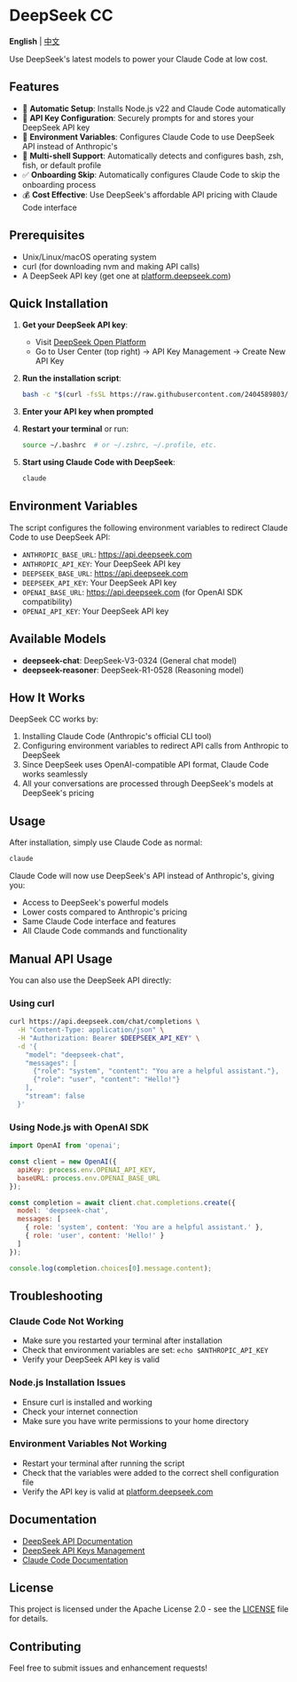 # DeepSeek CC

**English** | [中文](README-zh.md)

Use DeepSeek's latest models to power your Claude Code at low cost.

## Features

- 🚀 **Automatic Setup**: Installs Node.js v22 and Claude Code automatically
- 🔑 **API Key Configuration**: Securely prompts for and stores your DeepSeek API key
- 🔧 **Environment Variables**: Configures Claude Code to use DeepSeek API instead of Anthropic's
- 🐚 **Multi-shell Support**: Automatically detects and configures bash, zsh, fish, or default profile
- ✅ **Onboarding Skip**: Automatically configures Claude Code to skip the onboarding process
- 💰 **Cost Effective**: Use DeepSeek's affordable API pricing with Claude Code interface

## Prerequisites

- Unix/Linux/macOS operating system
- curl (for downloading nvm and making API calls)
- A DeepSeek API key (get one at [platform.deepseek.com](https://platform.deepseek.com/api_keys))

## Quick Installation

1. **Get your DeepSeek API key**:
   - Visit [DeepSeek Open Platform](https://platform.deepseek.com/api_keys)
   - Go to User Center (top right) → API Key Management → Create New API Key

2. **Run the installation script**:
   ```bash
   bash -c "$(curl -fsSL https://raw.githubusercontent.com/2404589803/deepseek-cc/main/install-deepseek.sh)"
   ```

3. **Enter your API key when prompted**

4. **Restart your terminal** or run:
   ```bash
   source ~/.bashrc  # or ~/.zshrc, ~/.profile, etc.
   ```

5. **Start using Claude Code with DeepSeek**:
   ```bash
   claude
   ```

## Environment Variables

The script configures the following environment variables to redirect Claude Code to use DeepSeek API:

- `ANTHROPIC_BASE_URL`: https://api.deepseek.com
- `ANTHROPIC_API_KEY`: Your DeepSeek API key
- `DEEPSEEK_BASE_URL`: https://api.deepseek.com
- `DEEPSEEK_API_KEY`: Your DeepSeek API key
- `OPENAI_BASE_URL`: https://api.deepseek.com (for OpenAI SDK compatibility)
- `OPENAI_API_KEY`: Your DeepSeek API key

## Available Models

- **deepseek-chat**: DeepSeek-V3-0324 (General chat model)
- **deepseek-reasoner**: DeepSeek-R1-0528 (Reasoning model)

## How It Works

DeepSeek CC works by:
1. Installing Claude Code (Anthropic's official CLI tool)
2. Configuring environment variables to redirect API calls from Anthropic to DeepSeek
3. Since DeepSeek uses OpenAI-compatible API format, Claude Code works seamlessly
4. All your conversations are processed through DeepSeek's models at DeepSeek's pricing

## Usage

After installation, simply use Claude Code as normal:

```bash
claude
```

Claude Code will now use DeepSeek's API instead of Anthropic's, giving you:
- Access to DeepSeek's powerful models
- Lower costs compared to Anthropic's pricing
- Same Claude Code interface and features
- All Claude Code commands and functionality

## Manual API Usage

You can also use the DeepSeek API directly:

### Using curl

```bash
curl https://api.deepseek.com/chat/completions \
  -H "Content-Type: application/json" \
  -H "Authorization: Bearer $DEEPSEEK_API_KEY" \
  -d '{
    "model": "deepseek-chat",
    "messages": [
      {"role": "system", "content": "You are a helpful assistant."},
      {"role": "user", "content": "Hello!"}
    ],
    "stream": false
  }'
```

### Using Node.js with OpenAI SDK

```javascript
import OpenAI from 'openai';

const client = new OpenAI({
  apiKey: process.env.OPENAI_API_KEY,
  baseURL: process.env.OPENAI_BASE_URL
});

const completion = await client.chat.completions.create({
  model: 'deepseek-chat',
  messages: [
    { role: 'system', content: 'You are a helpful assistant.' },
    { role: 'user', content: 'Hello!' }
  ]
});

console.log(completion.choices[0].message.content);
```

## Troubleshooting

### Claude Code Not Working
- Make sure you restarted your terminal after installation
- Check that environment variables are set: `echo $ANTHROPIC_API_KEY`
- Verify your DeepSeek API key is valid

### Node.js Installation Issues
- Ensure curl is installed and working
- Check your internet connection
- Make sure you have write permissions to your home directory

### Environment Variables Not Working
- Restart your terminal after running the script
- Check that the variables were added to the correct shell configuration file
- Verify the API key is valid at [platform.deepseek.com](https://platform.deepseek.com/api_keys)

## Documentation

- [DeepSeek API Documentation](https://platform.deepseek.com/docs)
- [DeepSeek API Keys Management](https://platform.deepseek.com/api_keys)
- [Claude Code Documentation](https://github.com/anthropics/claude-code)

## License

This project is licensed under the Apache License 2.0 - see the [LICENSE](LICENSE) file for details.

## Contributing

Feel free to submit issues and enhancement requests! 